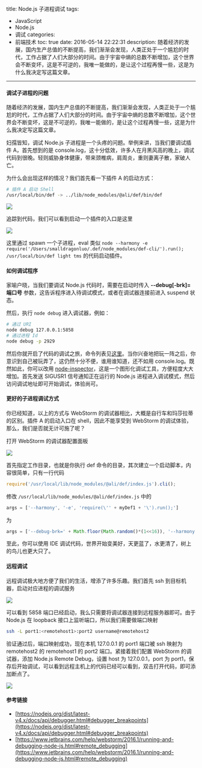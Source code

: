title: Node.js 子进程调试
tags:
  - JavaScript
  - Node.js
  - 调试
categories:
  - 前端技术
toc: true
date: 2016-05-14 22:22:31
description: 随着经济的发展，国内生产总值的不断提高，我们渐渐会发现，人类正处于一个尴尬的时代，工作占据了人们大部分的时间。由于宇宙中熵的总数不断增加，这个世界会不断变坏，这是不可逆的，我唯一能做的，是让这个过程再慢一些，这是为什么我决定写这篇文章。
-----------------------------------------------------------------------------------------------------------------------------------

#### 调试子进程的问题
随着经济的发展，国内生产总值的不断提高，我们渐渐会发现，人类正处于一个尴尬的时代，工作占据了人们大部分的时间。由于宇宙中熵的总数不断增加，这个世界会不断变坏，这是不可逆的，我唯一能做的，是让这个过程再慢一些，这是为什么我决定写这篇文章。

妇孺皆知，调试 Node.js 子进程是一个头疼的问题。举例来讲，当我们要调试插件 A，首先想到的是 console.log，这十分低效，许多人在月黑风高的晚上，调试代码到很晚。轻则威胁身体健康，带来颈椎病，肩周炎，重则妻离子散，家破人亡。

为什么会出现这样的情况？我们首先看一下插件 A 的启动方式：

```bash
# 插件 A 启动 Shell
/usr/local/bin/def -> ../lib/node_modules/@ali/def/bin/def
```

![](https://img.alicdn.com/tfs/TB1AqRYJVXXXXb5XXXXXXXXXXXX-580-123.png)

追踪到代码，我们可以看到启动一个插件的入口是这里

![](https://img.alicdn.com/tfs/TB1M4V0JVXXXXalXXXXXXXXXXXX-470-163.png)

这里通过 spawn 一个子进程，eval 类似 ``node --harmony -e require('/Users/smalldragonluo/.def/node_modules/def-cli/').run(); /usr/local/bin/def light tms`` 的代码启动插件。

#### 如何调试程序

家喻户晓，当我们要调试 Node.js 代码时，需要在启动时传入 **--debug[-brk]=端口号** 参数，这告诉程序进入待调试模式，或者在调试器连接前进入 suspend 状态。

然后，执行 ``node debug`` 进入调试器，例如：

```bash
# 通过 URI
node debug 127.0.0.1:5858
# 通过进程 Id
node debug -p 2929
```

然后你就开启了代码的调试之旅，命令列表见[这里](https://nodejs.org/dist/latest-v4.x/docs/api/debugger.html#debugger_breakpoints)。当你兴奋地把玩一阵之后，你意识到自己被玩弄了，这仍然十分不便，谁用谁知道，还不如用 console.log。既然如此，你可以改用 [node-inspector](https://github.com/node-inspector/node-inspector)，这是一个图形化调试工具，方便程度大大增加。首先发送 SIGUSR1 信号通知正在运行的 Node.js 进程进入调试模式，然后访问调试地址即可开始调试，体验尚可。

#### 更好的子进程调试方式

你已经知道，以上的方式与 WebStorm 的调试器相比，大概是自行车和玛莎拉蒂的区别。插件 A 的启动入口在 shell，因此不能享受到 WebStorm 的调试体验，那么，我们是否就无计可施了呢？

打开 WebStorm 的调试器配置面板

![](https://img.alicdn.com/tfs/TB10S0QJVXXXXamXpXXXXXXXXXX-724-180.png)

首先指定工作目录，也就是你执行 def 命令的目录，其次建立一个启动脚本，内容很简单，只有一行代码

```js
require('/usr/local/lib/node_modules/@ali/def/index.js').cli();
```

修改 `/usr/local/lib/node_modules/@ali/def/index.js` 中的

```js
args = ['--harmony', '-e', 'require(\'' + myDef1 + '\').run();']
```
为

```js
args = ['--debug-brk=' + Math.floor(Math.random()*(1<<16)), '--harmony', '-e', 'require(\'' + myDef1 + '\').run();']
```
至此，你可以使用 IDE 调试代码，世界开始变美好，天更蓝了，水更清了，树上的鸟儿也更大只了。

#### 远程调试

远程调试极大地方便了我们的生活，增添了许多乐趣。我们首先 ssh 到目标机器，启动对应进程的调试服务

![](https://img.alicdn.com/tfs/TB155NUJVXXXXa8XpXXXXXXXXXX-765-137.png)

可以看到 5858 端口已经启动，我么只需要将调试器连接到远程服务器即可。由于 Node.js 在 loopback 接口上监听端口，所以我们需要做端口映射

```bash
ssh -L port1:<remotehost1>:port2 username@remotehost2
```
验证通过后，端口映射成功，现在本机 127.0.0.1 的 port1 端口被 ssh 映射为 remotehost2 的 remotehost1 的 port2 端口。紧接着我们配置 WebStorm 的调试器，添加 Node.js Remote Debug，设置 host 为 127.0.0.1，port 为 port1，保存后开始调试，可以看到远程主机上的代码已经可以看到，双击打开代码，即可添加断点了。

![](https://img.alicdn.com/tfs/TB1MKJ7JVXXXXXcXXXXXXXXXXXX-466-352.png)

#### 参考链接

* [https://nodejs.org/dist/latest-v4.x/docs/api/debugger.html#debugger_breakpoints](https://nodejs.org/dist/latest-v4.x/docs/api/debugger.html#debugger_breakpoints)
* [https://www.jetbrains.com/help/webstorm/2016.1/running-and-debugging-node-js.html#remote_debugging](https://www.jetbrains.com/help/webstorm/2016.1/running-and-debugging-node-js.html#remote_debugging)
